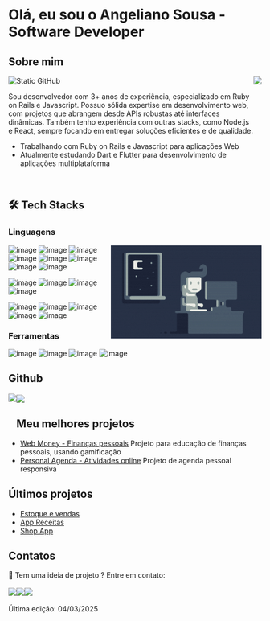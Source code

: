 # Olá, eu sou o Angeliano Sousa - Software Developer

## Sobre mim

<img height="200" align='right' src='https://github-readme-stats.vercel.app/api?username=angelianosousa&rank_icon=percentile&theme=highcontrast'/>

<img src="https://img.shields.io/static/v1?label=Overview&message=angelianosousa&color=f8efd4&style=for-the-badge&logo=GitHub" alt="Static GitHub">

Sou desenvolvedor com 3+ anos de experiência, especializado em Ruby on Rails e Javascript. Possuo sólida expertise em desenvolvimento web, com projetos que abrangem desde APIs robustas até interfaces dinâmicas. Também tenho experiência com outras stacks, como Node.js e React, sempre focando em entregar soluções eficientes e de qualidade.

* Trabalhando com Ruby on Rails e Javascript para aplicações Web
* Atualmente estudando Dart e Flutter para desenvolvimento de aplicações multiplataforma

<br />

## 🛠 Tech Stacks

### Linguagens

<img alt="Night Coding" align="right" src="https://raw.githubusercontent.com/AVS1508/AVS1508/master/assets/Night-Coding.gif" />

![image](https://img.shields.io/badge/Ruby_on_Rails-CC0000?style=for-the-badge&logo=ruby-on-rails&logoColor=white)
![image](https://img.shields.io/badge/JavaScript-F7DF1E?style=for-the-badge&logo=javascript&logoColor=black)
![image](https://img.shields.io/badge/Node.js-43853D?style=for-the-badge&logo=node.js&logoColor=white)
![image](https://img.shields.io/badge/Express.js-404D59?style=for-the-badge)
![image](https://img.shields.io/badge/Python-14354C?style=for-the-badge&logo=python&logoColor=white)
![image](https://img.shields.io/badge/Markdown-000000?style=for-the-badge&logo=markdown&logoColor=white)
![image](https://img.shields.io/badge/Django-092E20?style=for-the-badge&logo=django&logoColor=white)
![image](https://img.shields.io/badge/Python-3776AB?style=for-the-badge&logo=python&logoColor=white)
<!-- Front end-->
![image](https://img.shields.io/badge/styled--components-DB7093?style=for-the-badge&logo=styled-components&logoColor=white)
![image](https://img.shields.io/badge/React-20232A?style=for-the-badge&logo=react&logoColor=61DAFB)
![image](https://img.shields.io/badge/Bootstrap-563D7C?style=for-the-badge&logo=bootstrap&logoColor=white)
![image](https://img.shields.io/badge/Material--UI-0081CB?style=for-the-badge&logo=material-ui&logoColor=white)
<!-- Infraestrutura-->
![image](https://img.shields.io/badge/PostgreSQL-316192?style=for-the-badge&logo=postgresql&logoColor=white)
![image](https://img.shields.io/badge/MySQL-00000F?style=for-the-badge&logo=mysql&logoColor=white)
![image](https://img.shields.io/badge/Firebase-F29D0C?style=for-the-badge&logo=firebase&logoColor=white)
![image](https://img.shields.io/badge/Heroku-430098?style=for-the-badge&logo=heroku&logoColor=white)
![image](https://img.shields.io/badge/Linux-E34F26?style=for-the-badge&logo=linux&logoColor=black)

### Ferramentas

![image](https://img.shields.io/badge/Git-E34F26?style=for-the-badge&logo=git&logoColor=white)
![image](https://img.shields.io/badge/GitHub-100000?style=for-the-badge&logo=github&logoColor=white)
![image](https://img.shields.io/badge/GitLab-330F63?style=for-the-badge&logo=gitlab&logoColor=white)
![image](https://img.shields.io/badge/Bitbucket-330F63?style=for-the-badge&logo=bitbucket&logoColor=white)


## Github

<img height="150" align='left' src='https://github-readme-stats.vercel.app/api/top-langs/?username=angelianosousa&layout=compact&theme=highcontrast'/>

<img height="150" align='center' src="https://github-readme-streak-stats.herokuapp.com/?user=angelianosousa&theme=highcontrast"/>

## Meu melhores projetos
- [Web Money - Finanças pessoais](https://github.com/angelianosousa/web_money) Projeto para educação de finanças pessoais, usando gamificação
- [Personal Agenda - Atividades online](https://github.com/angelianosousa/personal_agenda/tree/staging) Projeto de agenda pessoal responsiva

## Últimos projetos
- [Estoque e vendas](https://github.com/angelianosousa/stock_and_sales)
- [App Receitas](https://github.com/angelianosousa/meals)
- [Shop App](https://github.com/angelianosousa/shop_flutter)

## Contatos

💌 Tem uma ideia de projeto ? Entre em contato:

<div style='display: flex; flex-direction: row; justify-content: left;'>
  <a href='mailto:angeliano.sousa@gmail.com'>
    <img align='center' src='https://img.shields.io/badge/Gmail-D14836?style=for-the-badge&logo=gmail&logoColor=white'/>
  </a>
  <a href='https://www.instagram.com/angelianosousa/'>
    <img align='center' src='https://img.shields.io/badge/Instagram-E4405F?style=for-the-badge&logo=instagram&logoColor=white' />
  </a>
  
  <a href='https://www.linkedin.com/in/angeliano-sousa/'>
    <img align='center' src='https://img.shields.io/badge/LinkedIn-0077B5?style=for-the-badge&logo=linkedin&logoColor=white' />
  </a>
</div>

<br />
Última edição: 04/03/2025
